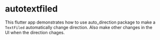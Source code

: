 # autotextfiled

This flutter app demonstrates how to use auto_direction package to make a `TextFiled` automatically change direction. Also make other changes in the UI when the direction chages.


